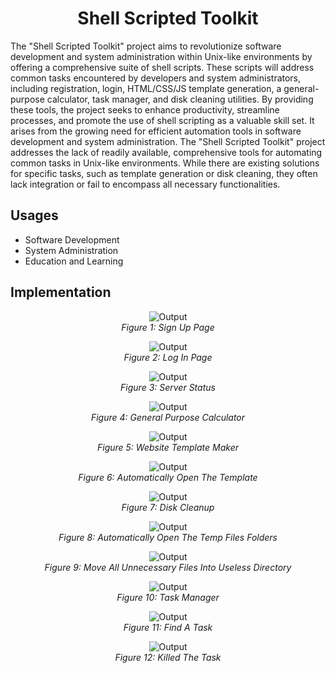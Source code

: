 <h1 align="center">Shell Scripted Toolkit</h1>

<p>The "Shell Scripted Toolkit" project aims to revolutionize software development and system administration within Unix-like environments by offering a comprehensive suite of shell scripts. These scripts will address common tasks encountered by developers and system administrators, including registration, login, HTML/CSS/JS template generation, a general-purpose calculator, task manager, and disk cleaning utilities. By providing these tools, the project seeks to enhance productivity, streamline processes, and promote the use of shell scripting as a valuable skill set. It arises from the growing need for efficient automation tools in software development and system administration. The "Shell Scripted Toolkit" project addresses the lack of readily available, comprehensive tools for automating common tasks in Unix-like environments. While there are existing solutions for specific tasks, such as template generation or disk cleaning, they often lack integration or fail to encompass all necessary functionalities.</p>

## Usages
- Software Development
- System Administration
- Education and Learning 

## Implementation
<p align="center">
  <img src="Output/1.PNG" alt="Output">
  <br>
  <em>Figure 1: Sign Up Page</em>
</p>
<p align="center">
  <img src="Output/2.PNG" alt="Output">
  <br>
  <em>Figure 2: Log In Page</em>
</p>
<p align="center">
  <img src="Output/3.PNG" alt="Output">
  <br>
  <em>Figure 3: Server Status</em>
</p>
<p align="center">
  <img src="Output/4.PNG" alt="Output">
  <br>
  <em>Figure 4: General Purpose Calculator</em>
</p>



<p align="center">
  <img src="Output/5.PNG" alt="Output">
  <br>
  <em>Figure 5: Website Template Maker</em>
</p>
<p align="center">
  <img src="Output/6.PNG" alt="Output">
  <br>
  <em>Figure 6: Automatically Open The Template</em>
</p>
<p align="center">
  <img src="Output/7.PNG" alt="Output">
  <br>
  <em>Figure 7: Disk Cleanup</em>
</p>
<p align="center">
  <img src="Output/8.PNG" alt="Output">
  <br>
  <em>Figure 8: Automatically Open The Temp Files Folders</em>
</p>
<p align="center">
  <img src="Output/9.PNG" alt="Output">
  <br>
  <em>Figure 9: Move All Unnecessary Files Into Useless Directory</em>
</p>
<p align="center">
  <img src="Output/10.PNG" alt="Output">
  <br>
  <em>Figure 10: Task Manager</em>
</p>
<p align="center">
  <img src="Output/11.PNG" alt="Output">
  <br>
  <em>Figure 11: Find A Task</em>
</p>
<p align="center">
  <img src="Output/12.PNG" alt="Output">
  <br>
  <em>Figure 12: Killed The Task</em>
</p>

